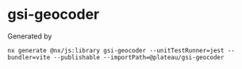 # gsi-geocoder

Generated by

```
nx generate @nx/js:library gsi-geocoder --unitTestRunner=jest --bundler=vite --publishable --importPath=@plateau/gsi-geocoder
```
